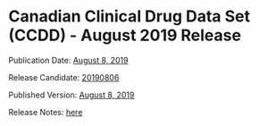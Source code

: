 # Canadian Clinical Drug Data Set (CCDD) - August 2019 Release

Publication Date: [August 8, 2019](https://tgateway.infoway-inforoute.ca/ccdd.html?id=2.16.840.1.113883.2.20.6.1&versionid=20190808)

Release Candidate: [20190806](https://github.com/hres/formulary/tree/folder_reorg/releases/20190806)

Published Version: [August 8, 2019](https://tgateway.infoway-inforoute.ca/ccdd.html?id=2.16.840.1.113883.2.20.6.1&versionid=20190808)

Release Notes: [here](https://infoscribe.infoway-inforoute.ca/display/CCDD/20190809)
